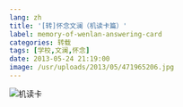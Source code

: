 ```yaml
---
lang: zh
title: '[转]怀念文澜（机读卡篇）'
label: memory-of-wenlan-answering-card
categories: 转载
tags: [学校,文澜,怀念]
date: 2013-05-24 21:19:00
image: /usr/uploads/2013/05/471965206.jpg
---
```

![机读卡](/usr/uploads/2013/05/471965206.jpg)
